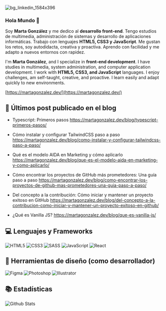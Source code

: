 ![bg_linkedin_1584x396](https://github.com/martacg/martacg/assets/4654339/cad8ce00-b19e-4453-8030-39a41aae6cdf)

### Hola Mundo :wave:

Soy **Marta González** y me dedico al **desarrollo front-end**. Tengo estudios de multimedia, administración de sistemas y desarrollo de aplicaciones informáticas. Trabajo con lenguajes **HTML5, CSS3 y JavaScript**. Me gustan los retos, soy autodidacta, creativa y proactiva. Aprendo con facilidad y me adapto a nuevos entornos con rapidez.

I'm **Marta González**, and I specialize in **front-end development**. I have studies in multimedia, system administration, and computer application development. I work with **HTML5, CSS3, and JavaScript** languages. I enjoy challenges, am self-taught, creative, and proactive. I learn easily and adapt quickly to new environments.

[https://martagonzalez.dev/](https://martagonzalez.dev/)

## 📝 Últimos post publicado en el blog

- Typescript: Primeros pasos
  https://martagonzalez.dev/blog/typescript-primeros-pasos/
  
- Cómo instalar y configurar TailwindCSS paso a paso
  https://martagonzalez.dev/blog/como-instalar-y-configurar-tailwindcss-paso-a-paso/
  
- Qué es el modelo AIDA en Marketing y cómo aplicarlo
  https://martagonzalez.dev/blog/que-es-el-modelo-aida-en-marketing-y-como-aplicarlo/

- Cómo encontrar los proyectos de GitHub más prometedores: Una guía paso a paso
  https://martagonzalez.dev/blog/como-encontrar-los-proyectos-de-github-mas-prometedores-una-guia-paso-a-paso/

- Del concepto a la contribución: Cómo iniciar y mantener un proyecto exitoso en GitHub
  https://martagonzalez.dev/blog/del-concepto-a-la-contribucion-como-iniciar-y-mantener-un-proyecto-exitoso-en-github/

- ¿Qué es Vanilla JS?
  https://martagonzalez.dev/blog/que-es-vanilla-js/

## 💻 Lenguajes y Frameworks

![HTML5](https://img.shields.io/badge/HTML5-E34F26?style=for-the-badge&logo=html5&logoColor=white)
![CSS3](https://img.shields.io/badge/CSS3-1572B6?style=for-the-badge&logo=css3&logoColor=white)
![SASS](https://img.shields.io/badge/Sass-CC6699?style=for-the-badge&logo=sass&logoColor=white)
![JavaScript](https://img.shields.io/badge/JavaScript-F7DF1E?style=for-the-badge&logo=JavaScript&logoColor=white)
![React](https://img.shields.io/badge/React-20232A?style=for-the-badge&logo=react&logoColor=61DAFB)

## 🎨 Herramientas de diseño (como desarrollador)
![Figma](https://img.shields.io/badge/Figma-F24E1E?style=for-the-badge&logo=figma&logoColor=white)
![Photoshop](https://img.shields.io/badge/Adobe%20Photoshop-31A8FF?logo=adobephotoshop&logoColor=fff&style=for-the-badge)
![Illustrator](https://img.shields.io/badge/Adobe%20Illustrator-FF9A00?logo=adobeillustrator&logoColor=fff&style=for-the-badge)

## 📚 Estadísticas
![Github Stats](https://github-readme-stats.vercel.app/api?username=martacg&count_private=true&show_icons=true&include_all_commits=true)

<!--
> [!NOTE]  
> [No olvides visitar mi portafolio](https://martagonzalez.dev/)
-->




